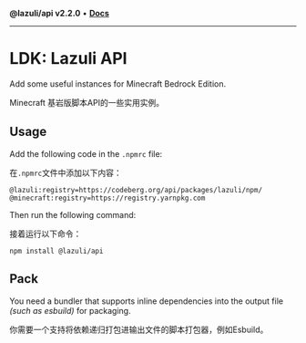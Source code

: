 **@lazuli/api v2.2.0** • [**Docs**](globals.md)

***

# LDK: Lazuli API
Add some useful instances for Minecraft Bedrock Edition.

Minecraft 基岩版脚本API的一些实用实例。

## Usage
Add the following code in the `.npmrc` file:

在`.npmrc`文件中添加以下内容：

~~~
@lazuli:registry=https://codeberg.org/api/packages/lazuli/npm/
@minecraft:registry=https://registry.yarnpkg.com
~~~

Then run the following command:

接着运行以下命令：

~~~
npm install @lazuli/api
~~~

## Pack
You need a bundler that supports inline dependencies into the output file *(such as esbuild)* for packaging.

你需要一个支持将依赖递归打包进输出文件的脚本打包器，例如Esbuild。
